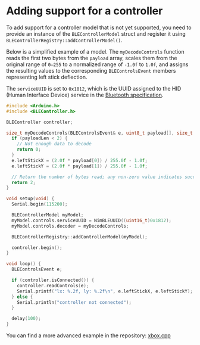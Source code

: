 # Adding support for a controller

To add support for a controller model that is not yet supported, you need to provide an instance of the
`BLEControllerModel` struct and register it using `BLEControllerRegistry::addControllerModel()`.

Below is a simplified example of a model. The `myDecodeControls` function reads the first two bytes from the
`payload` array, scales them from the original range of `0–255` to a normalized range of `-1.0f` to `1.0f`, and assigns
the resulting values to the corresponding `BLEControlsEvent` members representing left stick deflection.

The `serviceUUID` is set to `0x1812`, which is the UUID assigned to the HID (Human Interface Device) service in the
[Bluetooth specification](https://bitbucket.org/bluetooth-SIG/public/src/main/assigned_numbers/uuids/service_uuids.yaml).

```cpp
#include <Arduino.h>
#include <BLEController.h>

BLEController controller;

size_t myDecodeControls(BLEControlsEvent& e, uint8_t payload[], size_t payloadLen) {
  if (payloadLen < 2) {
    // Not enough data to decode
    return 0;
  }
  e.leftStickX = (2.0f * payload[0]) / 255.0f - 1.0f;
  e.leftStickY = (2.0f * payload[1]) / 255.0f - 1.0f;

  // Return the number of bytes read; any non-zero value indicates success
  return 2;
}

void setup(void) {
  Serial.begin(115200);

  BLEControllerModel myModel;
  myModel.controls.serviceUUID = NimBLEUUID((uint16_t)0x1812);
  myModel.controls.decoder = myDecodeControls;

  BLEControllerRegistry::addControllerModel(myModel);

  controller.begin();
}

void loop() {
  BLEControlsEvent e;

  if (controller.isConnected()) {
    controller.readControls(e);
    Serial.printf("lx: %.2f, ly: %.2f\n", e.leftStickX, e.leftStickY);
  } else {
    Serial.println("controller not connected");
  }

  delay(100);
}
```

You can find a more advanced example in the repository:
[xbox.cpp](https://github.com/tbekas/BLE-Gamepad-Client/tree/0.3.3/src/xbox.cpp)

